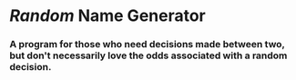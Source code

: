 # *Random* Name Generator

### A program for those who need decisions made between two, but don't necessarily love the odds associated with a random decision.
